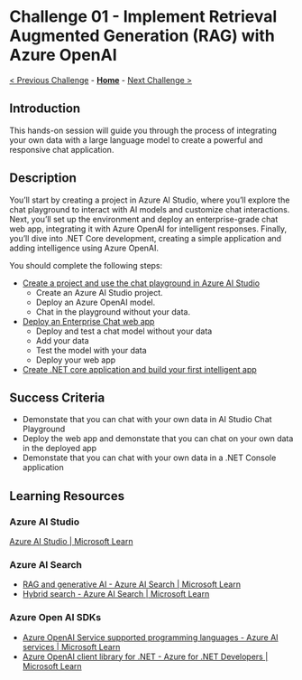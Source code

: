 # Challenge 01 - Implement Retrieval Augmented Generation (RAG) with Azure OpenAI

 [< Previous Challenge](./Challenge-00.md) - **[Home](../README.md)** - [Next Challenge >](./Challenge-02.md)

## Introduction
This hands-on session will guide you through the process of integrating your own data with a large language model to create a powerful and responsive chat application.

## Description
You’ll start by creating a project in Azure AI Studio, where you’ll explore the chat playground to interact with AI models and customize chat interactions. Next, you’ll set up the environment and deploy an enterprise-grade chat web app, integrating it with Azure OpenAI for intelligent responses. Finally, you’ll dive into .NET Core development, creating a simple application and adding intelligence using Azure OpenAI.

You should complete the following steps:

- [Create a project and use the chat playground in Azure AI Studio](https://learn.microsoft.com/en-us/azure/ai-studio/quickstarts/get-started-playground#deploy-a-chat-model)
  - Create an Azure AI Studio project.
  - Deploy an Azure OpenAI model.
  - Chat in the playground without your data.
- [Deploy an Enterprise Chat web app](https://learn.microsoft.com/en-us/azure/ai-studio/tutorials/deploy-chat-web-app)
  - Deploy and test a chat model without your data
  - Add your data
  - Test the model with your data
  - Deploy your web app  
- [Create .NET core application and build your first intelligent app](https://learn.microsoft.com/en-us/azure/ai-services/openai/use-your-data-quickstart?pivots=programming-language-csharp&tabs=command-line%2Cpython-new#create-a-new-net-core-application)

## Success Criteria

- Demonstate that you can chat with your own data in AI Studio Chat Playground
- Deploy the web app and demonstate that you can chat on your own data in the deployed app
- Demonstate that you can chat with your own data in a .NET Console application
  
## Learning Resources
### Azure AI Studio
[Azure AI Studio | Microsoft Learn](https://learn.microsoft.com/en-us/azure/ai-studio/what-is-ai-studio)
### Azure AI Search
- [RAG and generative AI - Azure AI Search | Microsoft Learn](https://learn.microsoft.com/en-us/azure/search/retrieval-augmented-generation-overview)
- [Hybrid search - Azure AI Search | Microsoft Learn](https://learn.microsoft.com/en-us/azure/search/hybrid-search-overview)
### Azure Open AI SDKs
- [Azure OpenAI Service supported programming languages - Azure AI services | Microsoft Learn](https://learn.microsoft.com/en-us/azure/ai-services/openai/supported-languages#programming-languages)
- [Azure OpenAI client library for .NET - Azure for .NET Developers | Microsoft Learn](https://learn.microsoft.com/en-us/dotnet/api/overview/azure/ai.openai-readme?view=azure-dotnet-preview)
